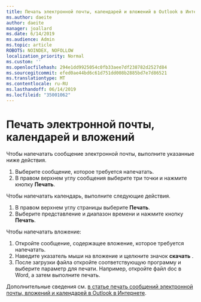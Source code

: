 ```yaml
---
title: Печать электронной почты, календарей и вложений в Outlook в Интернете
ms.author: daeite
author: daeite
manager: joallard
ms.date: 6/14/2019
ms.audience: Admin
ms.topic: article
ROBOTS: NOINDEX, NOFOLLOW
localization_priority: Normal
ms.custom: ''
ms.openlocfilehash: 294e1dd9925054c0fb33aee7df238782d2527d84
ms.sourcegitcommit: efed0ae44bd6c61d751dd008b2885bd7e7d86521
ms.translationtype: MT
ms.contentlocale: ru-RU
ms.lasthandoff: 06/14/2019
ms.locfileid: "35001062"
---
```

# <a name="print-email-calendars-and-attachments"></a>Печать электронной почты, календарей и вложений

Чтобы напечатать сообщение электронной почты, выполните указанные ниже действия.
  
1. Выберите сообщение, которое требуется напечатать.
1. В правом верхнем углу сообщения выберите три точки и нажмите кнопку **Печать**.

Чтобы напечатать календарь, выполните следующие действия.

1. В правом верхнем углу страницы выберите **Печать**.
1. Выберите представление и диапазон времени и нажмите кнопку **Печать**.

Чтобы напечатать вложение:

1. Откройте сообщение, содержащее вложение, которое требуется напечатать.
2. Наведите указатель мыши на вложение и щелкните значок **скачать** .
3. После загрузки файла откройте соответствующую программу и выберите параметр для печати. Например, откройте файл doc в Word, а затем выполните печать.

Дополнительные сведения см. [в статье печать сообщений электронной почты, вложений и календарей в Outlook в Интернете](https://support.office.com/article/2cf529d1-3b8f-4de2-b254-b7f870e58a2b).
